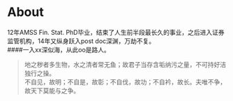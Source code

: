 About
====

12年AMSS Fin. Stat. PhD毕业，结束了人生前半段最长久的事业，之后进入证券监管机构，14年又纵身跃入post doc深渊，万劫不复。  
####一入xx深似海，从此oo是路人。

>地之秽者多生物，水之清者常无鱼；故君子当存含垢纳污之量，不可持好洁独行之操。  
>不自见，故明；不自是，故彰；不自伐，故功；不自衿，故长。夫唯不争，故天下莫能与之争。